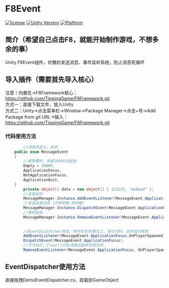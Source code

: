 # F8Event

[![license](http://img.shields.io/badge/license-MIT-green.svg)](https://opensource.org/licenses/MIT) 
[![Unity Version](https://img.shields.io/badge/unity-2021.3.15f1-blue)](https://unity.com) 
[![Platform](https://img.shields.io/badge/platform-Win%20%7C%20Android%20%7C%20iOS%20%7C%20Mac%20%7C%20Linux-orange)]() 

## 简介（希望自己点击F8，就能开始制作游戏，不想多余的事）
Unity F8Event组件，优雅的发送消息、事件监听系统，防止消息死循环

## 导入插件（需要首先导入核心）
注意！内置在->F8Framework核心：https://github.com/TippingGame/F8Framework.git  
方式一：直接下载文件，放入Unity  
方式二：Unity->点击菜单栏->Window->Package Manager->点击+号->Add Package from git URL->输入：https://github.com/TippingGame/F8Framework.git  

### 代码使用方法
```C#
        //消息的定义，枚举
    public enum MessageEvent
    {
        //框架事件，预留10000为起始
        Empty = 10000,
        ApplicationFocus,
        NotApplicationFocus,
        ApplicationQuit,
    }
        private object[] data = new object[] { 123123, "asdasd" };
        //全局监听
        MessageManager.Instance.AddEventListener(MessageEvent.ApplicationFocus,OnPlayerSpawned,this);
        //发送全局消息（不带参数/带参数）
        MessageManager.Instance.DispatchEvent(MessageEvent.ApplicationFocus,data);
        //移除监听
        MessageManager.Instance.RemoveEventListener(MessageEvent.ApplicationFocus, OnPlayerSpawned,this);
        
        
        //EventDispatcher用法，用作在实体或UI上，简化代码，监听自动释放
        AddEventListener(MessageEvent.ApplicationFocus,OnPlayerSpawned);
        DispatchEvent(MessageEvent.ApplicationFocus);
        //可不执行，Clear()时会清理此脚本所有监听
        RemoveEventListener(MessageEvent.ApplicationFocus, OnPlayerSpawned);
```

## EventDispatcher使用方法
直接拖拽DemoEventDispatcher.cs，挂载到GameObject  
